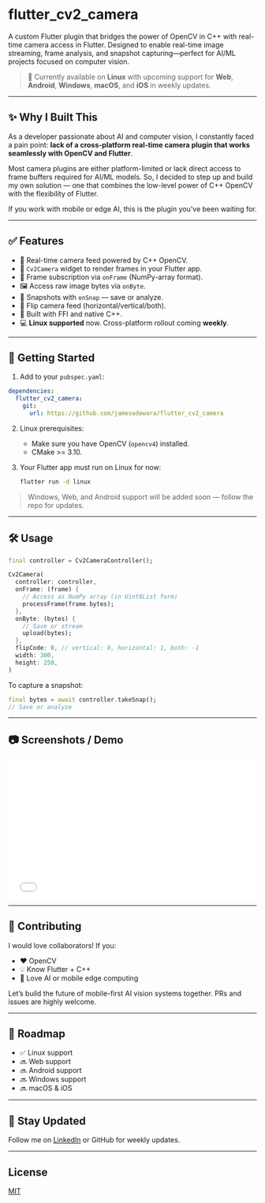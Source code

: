 
# flutter\_cv2\_camera

A custom Flutter plugin that bridges the power of OpenCV in C++ with real-time camera access in Flutter. Designed to enable real-time image streaming, frame analysis, and snapshot capturing—perfect for AI/ML projects focused on computer vision.

> 🚀 Currently available on **Linux** with upcoming support for **Web**, **Android**, **Windows**, **macOS**, and **iOS** in weekly updates.

---

## ✨ Why I Built This

As a developer passionate about AI and computer vision, I constantly faced a pain point: **lack of a cross-platform real-time camera plugin that works seamlessly with OpenCV and Flutter**.

Most camera plugins are either platform-limited or lack direct access to frame buffers required for AI/ML models. So, I decided to step up and build my own solution — one that combines the low-level power of C++ OpenCV with the flexibility of Flutter.

If you work with mobile or edge AI, this is the plugin you've been waiting for.

---

## ✅ Features

* 🔧 Real-time camera feed powered by C++ OpenCV.
* 🎯 `Cv2Camera` widget to render frames in your Flutter app.
* 🔄 Frame subscription via `onFrame` (NumPy-array format).
* 🖼️ Access raw image bytes via `onByte`.
* 📸 Snapshots with `onSnap` — save or analyze.
* 🔄 Flip camera feed (horizontal/vertical/both).
* 🔌 Built with FFI and native C++.
* 💻 **Linux supported** now. Cross-platform rollout coming **weekly**.

---

## 🚀 Getting Started

1. Add to your `pubspec.yaml`:

```yaml
dependencies:
  flutter_cv2_camera:
    git:
      url: https://github.com/jamesadewara/flutter_cv2_camera
```

2. Linux prerequisites:

   * Make sure you have OpenCV (`opencv4`) installed.
   * CMake >= 3.10.

3. Your Flutter app must run on Linux for now:

   ```bash
   flutter run -d linux
   ```

> Windows, Web, and Android support will be added soon — follow the repo for updates.

---

## 🛠️ Usage

```dart
final controller = Cv2CameraController();

Cv2Camera(
  controller: controller,
  onFrame: (frame) {
    // Access as NumPy array (in Uint8List form)
    processFrame(frame.bytes);
  },
  onByte: (bytes) {
    // Save or stream
    upload(bytes);
  },
  flipCode: 0, // vertical: 0, horizontal: 1, both: -1
  width: 300,
  height: 250,
)
```

To capture a snapshot:

```dart
final bytes = await controller.takeSnap();
// Save or analyze
```

---

## 📷 Screenshots / Demo

<style>
.video-grid {
  display: flex;
  flex-wrap: wrap;
  gap: 16px;
}

.video-grid .video {
  flex: 1 1 calc(50% - 16px);
  aspect-ratio: 16 / 9;
  position: relative;
}

.video-grid .video iframe {
  width: 100%;
  height: 100%;
  border: none;
  position: absolute;
  top: 0;
  left: 0;
}
</style>

<div class="video-grid">
  <div class="video">
    <iframe src="screenshots/Screencast from 2025-07-03 13-20-54.webm" allowfullscreen></iframe>
  </div>
</div>


---

## 🤝 Contributing

I would love collaborators! If you:

* ❤️ OpenCV
* 💡 Know Flutter + C++
* 🧠 Love AI or mobile edge computing

Let’s build the future of mobile-first AI vision systems together. PRs and issues are highly welcome.

---

## 🔮 Roadmap

* ✅ Linux support
* 🔜 Web support
* 🔜 Android support
* 🔜 Windows support
* 🔜 macOS & iOS

---

## 📩 Stay Updated

Follow me on [LinkedIn](https://www.linkedin.com/in/james-adewara-b0b955290/) or GitHub for weekly updates.

---

## License

[MIT](LICENSE)